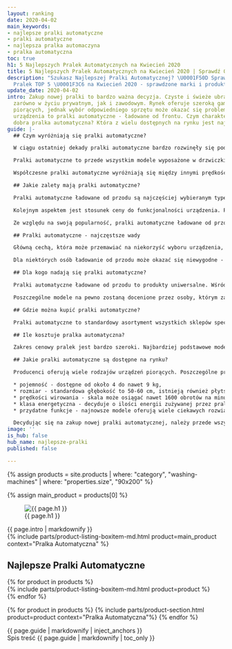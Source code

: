 ```yaml
---
layout: ranking
date: 2020-04-02
main_keywords:
- najlepsze pralki automatyczne
- pralki automatyczne
- najlepsza pralka automaczyna
- pralka automatyczna
toc: true
h1: 5 Najlepszych Pralek Automatycznych na Kwiecień 2020
title: 5 Najlepszych Pralek Automatycznych na Kwiecień 2020 | Sprawdź Opinie
description: "Szukasz Najlepszej Pralki Automatycznej? \U0001F50D Sprawdź Ranking
  Pralek TOP 5 \U0001F3C6 na Kwiecień 2020 - sprawdzone marki i produkty."
update_date: 2020-04-02
intro: Zakup nowej pralki to bardzo ważna decyzja. Czyste i świeże ubrania to podstawa
  zarówno w życiu prywatnym, jak i zawodowym. Rynek oferuje szeroką gamę urządzeń
  piorących, jednak wybór odpowiedniego sprzętu może okazać się problematyczny. Najpopularniejsze
  urządzenia to pralki automatyczne - ładowane od frontu. Czym charakteryzuje się
  dobra pralka automatyczna? Która z wielu dostępnych na rynku jest najlepsza?
guide: |-
  ## Czym wyróżniają się pralki automatyczne?

  W ciągu ostatniej dekady pralki automatyczne bardzo rozwinęły się pod względem technologicznym. Producenci oferują wiele rozwiązań, których zadaniem jest ułatwienie codziennej czynności prania ubrań.

  Pralki automatyczne to przede wszystkim modele wyposażone w drzwiczki, które można ładować od przodu. Standardowe wymiary urządzeń tego typu to 60 cm x 50-60 cm, a wysokość 85 cm. Istnieją również mniejsze modele, przykładowo takie o zmniejszonej głębokości. Dzięki temu można dopasować konkretny produkt do wymiarów pomieszczenia, w którym będzie stać pralka automatyczna.

  Współczesne pralki automatyczne wyróżniają się między innymi prędkością wirowania czy szerokim zakresem wyboru temperatur. Na rynku można znaleźć modele z nowoczesnymi technologiami. Przykładowe rozwiązania to skrócony czas prania, możliwość dodawania ubrań w trakcie cyklu, czy inteligentny pomiar ilości prania w bębnie. Niektóre pralki automatyczne posiadają również funkcję opóźnienia startu, a nawet zdalnego sterowania urządzeniem za pomocą smartfona. Producenci prześcigają się we wprowadzaniu coraz to nowych technologii, które mają poprawić jakość prania i sprawić, żeby ta czynność kosztowała jak najmniej wysiłku. W ten sposób powstają [**najlepsze pralki **](/pl/recenzje/najlepsze-pralki "Najlepsze Pralki")na rynku.

  ## Jakie zalety mają pralki automatyczne?

  Pralki automatyczne ładowane od przodu są najczęściej wybieranym typem urządzeń piorących. Swoją popularność zawdzięczają wielu przydatnym funkcjom. Największą korzyścią stosowania takich urządzeń jest sposób ładowania - od przodu. Wynika to z faktu, że większy otwór zapewnia wygodę podczas wkładania prania do bębna.

  Kolejnym aspektem jest stosunek ceny do funkcjonalności urządzenia. Pralki automatyczne ładowane od przodu są zdecydowanie bardziej opłacalnym sprzętem w porównaniu z tymi posiadającymi klapę u góry. Są one także skuteczniejsze i bardziej energooszczędne. Należy zauważyć, że koszty użytkowania to kwestia zdecydowanie ważniejsza od samej ceny pralki.

  Ze względu na swoją popularność, pralki automatyczne ładowane od przodu posiadają zdecydowanie większą ilość przydatnych funkcji. Przykładowo, na rynku dostępne są modele piorące parowo, z funkcją suszenia i usuwania sierści zwierząt. To [**najlepsze pralki **](/pl/recenzje/najlepsze-pralki "Najlepsze Pralki")dla osób, które mają w domu psa lub kota.

  ## Pralki automatyczne - najczęstsze wady

  Główną cechą, która może przemawiać na niekorzyść wyboru urządzenia, jakim jest pralka automatyczna z drzwiczkami, jest jej wielkość. Modele tego typu są zazwyczaj dość szerokie i wysokie, przez co zajmują one dużo miejsca w pomieszczeniu. Dodatkowo przed zakupem należy uwzględnić także przestrzeń przed pralką, aby można było swobodnie otwierać drzwiczki.

  Dla niektórych osób ładowanie od przodu może okazać się niewygodne - czynność wymaga mocnego pochylenia się lub kucnięcia. Takie rozwiązanie jest problematyczne przykładowo dla osób, które mają problemu z kręgosłupem.

  ## Dla kogo nadają się pralki automatyczne?

  Pralki automatyczne ładowane od przodu to produkty uniwersalne. Wśród dostępnej na rynku oferty każdy powinien znaleźć coś dla siebie. Najbardziej zadowolone z takiego rozwiązania będą osoby, które dysponują większą przestrzenią - głównie ze względu na fakt, że pralki automatyczne są dosyć szerokie.

  Poszczególne modele na pewno zostaną docenione przez osoby, którym zależy na wielu nowoczesnych funkcjach. Producenci oferują wiele innowacyjnych rozwiązań, które ułatwiają i usprawniają proces prania.

  ## Gdzie można kupić pralki automatyczne?

  Pralki automatyczne to standardowy asortyment wszystkich sklepów specjalizujących się w sprzedaży artykułów gospodarstwa domowego. Poszukując odpowiedniego produktu, warto skorzystać z informacji od producenta, co pomoże dobrać odpowiedni model urządzenia. Jeżeli w sklepie stacjonarnym brak konkretnego, upatrzonego wcześniej modelu, warto rozważyć zakupy internetowe. Wiele sklepów oferuje wniesienie i podłączenie sprzętu oraz wywiezienie starej pralki.

  ## Ile kosztuje pralka automatyczna?

  Zakres cenowy pralek jest bardzo szeroki. Najbardziej podstawowe modele można dostać już za kilkaset złotych. Im więcej dodatkowych funkcji posiada dana pralka automatyczna, tym wyższa będzie jej cena. Przed wyborem drogiego modelu należy zastanowić się, czy jego funkcje będą rzeczywiście użytkowane - być może lepszym pomysłem będzie tańszy, prostszy typ. Warto natomiast rozważyć dopłacenie do wyższej kwoty za bardziej energooszczędne urządzenie, które zmniejsza koszty użytkowania.

  ## Jakie pralki automatyczne są dostępne na rynku?

  Producenci oferują wiele rodzajów urządzeń piorących. Poszczególne pralki automatyczne różnią się od siebie parametrami takimi, jak:

  * pojemność - dostępne od około 4 do nawet 9 kg,
  * rozmiar - standardowa głębokość to 50-60 cm, istnieją również płytsze modele,
  * prędkości wirowania - skala może osiągać nawet 1600 obrotów na minutę,
  * klasa energetyczna - decyduje o ilości energii zużywanej przez pralkę,
  * przydatne funkcje - najnowsze modele oferują wiele ciekawych rozwiązań.

  Decydując się na zakup nowej pralki automatycznej, należy przede wszystkim rozważyć indywidualne potrzeby i warunki zamieszkania. W ten sposób można dobrać odpowiedni rozmiar urządzenia o parametrach, które będą rzeczywiście przydatne.
image: ''
is_hub: false
hub_name: najlepsze-pralki
published: false

---
```

{% assign products = site.products | where: "category", "washing-machines" | where: "properties.size", "90x200" %}

{% assign main_product = products[0] %}

<div class="beam b-size-5  review-section">
    <div class="beam-item b-size-3 review-text">
        <figure>
            <img src="{{ page.image }}" alt="{{ page.h1 }}">
            <figcaption>{{ page.h1 }}</figcaption>
        </figure>
        {{ page.intro | markdownify }}
    </div>
    <div class="beam-item b-size-2 beam-rail  review-sidebar">
        <div class="beam-rail-item r-height-100">
            <div class="sticky-element">
              {% include parts/product-listing-boxitem-md.html product=main_product context="Pralka Automatyczna" %}
            </div>
        </div>
    </div>
</div>


<div class="beam b-size-5  review-section">
    <div class="beam-item b-size-5  review-text">
        <h2>Najlepsze Pralki Automatyczne</h2>
        <div class="flex-wrapper  nowrap">
            <div class="flex-container">
              {% for product in products %}
                <div class="flex-item" >
                  {% include parts/product-listing-boxitem-md.html product=product %}
                </div>
              {% endfor %}
            </div>
        </div>
    </div>
</div>

{% for product in products %}
  {% include parts/product-section.html product=product context="Pralka Automatyczna"%}
{% endfor %}


<div class="beam b-size-5  review-section">
  <div class="beam-item b-size-3 review-text">
    {{ page.guide | markdownify | inject_anchors }}
  </div>


  <div class="beam-item b-size-2 beam-rail  review-sidebar">
      <div class="beam-rail-item r-height-100">
          <div class="sticky-element">
            <nav class="table-of-content">
                <span class="title">Spis treść</span>
                {{ page.guide | markdownify | toc_only }}
            </nav>
          </div>
      </div>
  </div>
</div>